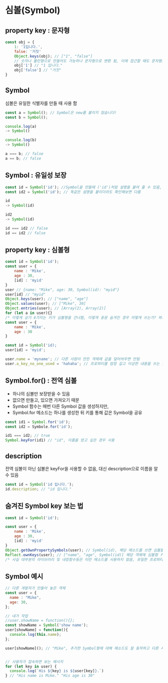 # 심볼(Symbol)

## property key : 문자형
``` js
const obj = {
	1: '1입니다.',
	false: '거짓'
	Object.keys(obj); // ["1", "false"]
	// 숫자나 불린형으로 만들어도 가능하나 문자형으로 변환 됨, 이에 접근할 때도 문자형으로 접근해야 함
	obj['1'] // "1 입니다."
	obj['false'] // "거짓"
}
```

## Symbol
심볼은 유일한 식별자를 만들 때 사용 함

``` js
const a = Symbol(); // Symbol은 new를 붙이지 않습니다!
const b = Symbol();

console.log(a)
-> Symbol()

console.log(b)
-> Symbol()

a === b; // false
a == b; // false
```

## Symbol : 유일성 보장
``` js
const id = Symbol('id'); //Symbol을 만들때 ('id')처럼 설명을 붙여 줄 수 있음, 디버깅할 때 편함, 이 문자열은 심볼 생성에는 어떠한 영향도 미치지 않음
const id2 = Symbol('id'); // 똑같은 설명을 붙이더라도 확인해보면 다름

id
-> Symbol(id)

id2
-> Symbol(id)

id === id2 // false
id == id2 // false
```

## property key : 심볼형
``` js
const id = Symbol('id');
const user = {
	name : 'Mike',
	age : 30,
	[id] : 'myid'
}
user // {name: "Mike", age: 30, Symbol(id): "myid"}
user[id] // "myid"
Object.keys(user); // ["name", "age"]
Object.values(user); // ["Mike", 30]
Object.entries(user); // [Array(2), Array(2)]
for (let a in user){}
/* 이렇게 상기 4가지는 키가 심볼형을 건너띔, 이렇게 꽁꽁 숨겨진 경우 어떻게 쓰는가? 하기와 같이 원본 데이터를 건드리지 않고 속성을 추가할 수 있음, 다른 사람이 만든 객체에 자기만의 속성(프로퍼티)을 추가하는 경우 다른 사람의 객체를 건들면 안되기 때문에 심볼형을 사용할 수 있음, 왜냐하면 다른 사람 중에 Object.keys 또는 for in을 사용하는 경우 문제가 될 수 있기 때문 */
const user = {
	name : 'Mike',
	age : 30
}

const id = Symbol('id);
user[id] = 'myid';

user.name = 'myname'; // 다른 사람이 만든 객체에 값을 덮어씌우면 안됨
user.a_key_no_one_used = 'hahaha'; // 프로퍼티를 엄청 길고 이상한 내용을 쓰는 것도 좋지 못함
```

## Symbol.for() : 전역 심볼
 - 하나의 심볼만 보장받을 수 있음
 - 없으면 만들고, 있으면 가져오기 때문
 - Symbol 함수는 매번 다른 Symbol 값을 생성하지만,
 - Symbol.for 메소드는 하나를 생성한 뒤 키를 통해 값은 Symbol을 공유

``` js
const id1 = Symbol.for('id');
const id2 = Symbole.for('id');

id1 === id2; // true
Symbol.keyFor(id1) // "id", 이름을 얻고 싶은 경우 사용
```
## description
전역 심볼이 아닌 심볼은 keyFor을 사용할 수 없음, 대신 description으로 이름을 알 수 있음
``` js
const id = Symbol('id 입니다.');
id.description; // "id 입니다."
```

## 숨겨진 Symbol key 보는 법
``` js
const id = Symbol('id');

const user = {
	name : 'Mike',
	age : 30,
	[id] : 'myid'
}
Object.getOwnPropertySymbols(user); // Symbol(id), 해당 메소드를 쓰면 심볼들만 볼 수 있음
Reflect.ownKeys(user); // ["name", "age", Symbol(id)] 해당 객체에 심볼형 키를 포함 모든 키를 볼 수 있음
/* 사실 대부분의 라이브러리 및 내장함수등은 이런 메소드를 사용하지 않음, 유일한 프로퍼티를 사용하고 싶을 때 이러한 함수를 쓰면 됨 */
```

## Symbol 예시
``` js
// 다른 개발자가 만들어 놓은 객체
const user = {
  name : "Mike",
  age: 30,
};

// 내가 작업
//user.showName = function(){};
const showName = Symbol('show name');
user[showName] = function(){
  console.log(this.name);
};

user[showName](); // "Mike", 추가한 Symbol형에 대해 메소드도 잘 동작하고 다른 사람이 만든 for in 코드에도 영향을 미치지 않음


// 사용자가 접속하면 보는 메시지
for (let key in user) {
  console.log(`His ${key} is ${user[key]}.`)
} // "His name is Mike." "His age is 30"
```